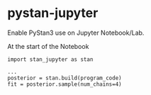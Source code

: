 # pystan-jupyter
Enable PyStan3 use on Jupyter Notebook/Lab.

At the start of the Notebook

```ipython
import stan_jupyter as stan

...
posterior = stan.build(program_code)
fit = posterior.sample(num_chains=4)
```
